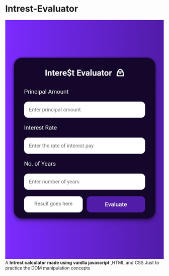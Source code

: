 # Intrest-Evaluator
![Intrest Evaluator](src/interestEval.jpg)
A **Intrest calculator made using vanilla javascript** ,HTML and CSS Just to practice the DOM manipulation concepts
